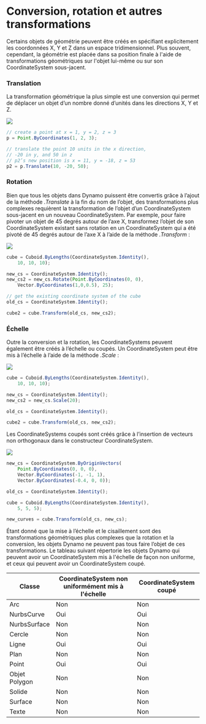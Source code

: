 # Conversion, rotation et autres transformations

Certains objets de géométrie peuvent être créés en spécifiant explicitement les coordonnées X, Y et Z dans un espace tridimensionnel. Plus souvent, cependant, la géométrie est placée dans sa position finale à l'aide de transformations géométriques sur l'objet lui-même ou sur son CoordinateSystem sous-jacent.

### Translation

La transformation géométrique la plus simple est une conversion qui permet de déplacer un objet d’un nombre donné d’unités dans les directions X, Y et Z.

![](../images/8-2/5/Transformations\_01.png)

```js
// create a point at x = 1, y = 2, z = 3
p = Point.ByCoordinates(1, 2, 3);

// translate the point 10 units in the x direction,
// -20 in y, and 50 in z
// p2’s new position is x = 11, y = -18, z = 53
p2 = p.Translate(10, -20, 50);
```

### Rotation

Bien que tous les objets dans Dynamo puissent être convertis grâce à l’ajout de la méthode _.Translate_ à la fin du nom de l’objet, des transformations plus complexes requièrent la transformation de l’objet d’un CoordinateSystem sous-jacent en un nouveau CoordinateSystem. Par exemple, pour faire pivoter un objet de 45 degrés autour de l’axe X, transformez l’objet de son CoordinateSystem existant sans rotation en un CoordinateSystem qui a été pivoté de 45 degrés autour de l’axe X à l’aide de la méthode _.Transform_ :

![](../images/8-2/5/Transformations\_02.png)

```js
cube = Cuboid.ByLengths(CoordinateSystem.Identity(),
    10, 10, 10);

new_cs = CoordinateSystem.Identity();
new_cs2 = new_cs.Rotate(Point.ByCoordinates(0, 0),
    Vector.ByCoordinates(1,0,0.5), 25);

// get the existing coordinate system of the cube
old_cs = CoordinateSystem.Identity();

cube2 = cube.Transform(old_cs, new_cs2);
```

### Échelle

Outre la conversion et la rotation, les CoordinateSystems peuvent également être créés à l’échelle ou coupés. Un CoordinateSystem peut être mis à l’échelle à l’aide de la méthode _.Scale_ :

![](../images/8-2/5/Transformations\_03.png)

```js
cube = Cuboid.ByLengths(CoordinateSystem.Identity(),
    10, 10, 10);

new_cs = CoordinateSystem.Identity();
new_cs2 = new_cs.Scale(20);

old_cs = CoordinateSystem.Identity();

cube2 = cube.Transform(old_cs, new_cs2);
```

Les CoordinateSystems coupés sont créés grâce à l’insertion de vecteurs non orthogonaux dans le constructeur CoordinateSystem.

![](../images/8-2/5/Transformations\_04.png)

```js
new_cs = CoordinateSystem.ByOriginVectors(
    Point.ByCoordinates(0, 0, 0),
	Vector.ByCoordinates(-1, -1, 1),
	Vector.ByCoordinates(-0.4, 0, 0));

old_cs = CoordinateSystem.Identity();

cube = Cuboid.ByLengths(CoordinateSystem.Identity(),
    5, 5, 5);

new_curves = cube.Transform(old_cs, new_cs);
```

Étant donné que la mise à l’échelle et le cisaillement sont des transformations géométriques plus complexes que la rotation et la conversion, les objets Dynamo ne peuvent pas tous faire l’objet de ces transformations. Le tableau suivant répertorie les objets Dynamo qui peuvent avoir un CoordinateSystem mis à l'échelle de façon non uniforme, et ceux qui peuvent avoir un CoordinateSystem coupé.

| Classe        | CoordinateSystem non uniformément mis à l'échelle | CoordinateSystem coupé |
| ------------ | ------------------------------------- | ------------------------ |
| Arc          | Non                                    | Non                       |
| NurbsCurve   | Oui                                   | Oui                      |
| NurbsSurface | Non                                    | Non                       |
| Cercle       | Non                                    | Non                       |
| Ligne         | Oui                                   | Oui                      |
| Plan        | Non                                    | Non                       |
| Point        | Oui                                   | Oui                      |
| Objet Polygon      | Non                                    | Non                       |
| Solide        | Non                                    | Non                       |
| Surface      | Non                                    | Non                       |
| Texte         | Non                                    | Non                       |
